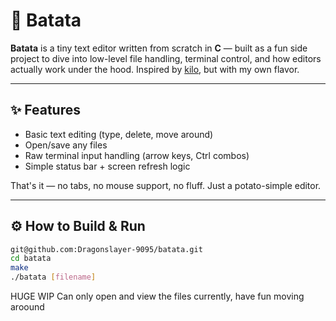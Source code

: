 # 🥔 Batata

**Batata** is a tiny text editor written from scratch in **C** — built as a fun side project to dive into low-level file handling, terminal control, and how editors actually work under the hood. Inspired by [kilo](https://github.com/antirez/kilo), but with my own flavor.

---

## ✨ Features

- Basic text editing (type, delete, move around)
- Open/save any files
- Raw terminal input handling (arrow keys, Ctrl combos)
- Simple status bar + screen refresh logic

That's it — no tabs, no mouse support, no fluff. Just a potato-simple editor.

---

## ⚙️ How to Build & Run

```bash
git@github.com:Dragonslayer-9095/batata.git
cd batata
make
./batata [filename]
```
HUGE WIP
Can only open and view the files currently, have fun moving aroound

